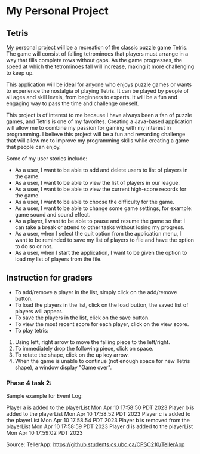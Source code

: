 # My Personal Project

## Tetris
My personal project will be a recreation of the classic puzzle game Tetris. The game will consist of falling tetrominoes that players must arrange in a way that fills complete rows without gaps. As the game progresses, the speed at which the tetrominoes fall will increase, making it more challenging to keep up.

This application will be ideal for anyone who enjoys puzzle games or wants to experience the nostalgia of playing Tetris. It can be played by people of all ages and skill levels, from beginners to experts. It will be a fun and engaging way to pass the time and challenge oneself.

This project is of interest to me because I have always been a fan of puzzle games, and Tetris is one of my favorites. Creating a Java-based application will allow me to combine my passion for gaming with my interest in programming. I believe this project will be a fun and rewarding challenge that will allow me to improve my programming skills while creating a game that people can enjoy.

Some of my user stories include:
- As a user, I want to be able to add and delete users to list of players in the game.
- As a user, I want to be able to view the list of players in our league.
- As a user, I want to be able to view the current high-score records for the game.
- As a user, I want to be able to choose the difficulty for the game.
- As a user, I want to be able to change some game settings, for example: game sound and sound effect.
- As a player, I want to be able to pause and resume the game so that I can take a break or attend to other tasks without losing my progress.
- As a user, when I select the quit option from the application menu, I want to be reminded to save my list of players to file and have the option to do so or not.
- As a user, when I start the application, I want to be given the option to load my list of players from the file.

## Instruction for graders

     
- To add/remove a player in the list, simply click on the add/remove button.
- To load the players in the list, click on the load button, the saved list of players will appear.
- To save the players in the list, click on the save button.
- To view the most recent score for each player, click on the view score.
- To play tetris:
1. Using left, right arrow to move the falling piece to the left/right.
2. To immediately drop the following piece, click on space.
3. To rotate the shape, click on the up key arrow.
4. When the game is unable to continue (not enough space for new Tetris shape), a window display "Game over".

### Phase 4 task 2:
Sample example for Event Log:

Player a is added to the playerList Mon Apr 10 17:58:50 PDT 2023
Player b is added to the playerList Mon Apr 10 17:58:52 PDT 2023
Player c is added to the playerList Mon Apr 10 17:58:54 PDT 2023
Player b is removed from the playerList Mon Apr 10 17:58:59 PDT 2023
Player d is added to the playerList Mon Apr 10 17:59:02 PDT 2023

Source:
TellerApp: https://github.students.cs.ubc.ca/CPSC210/TellerApp